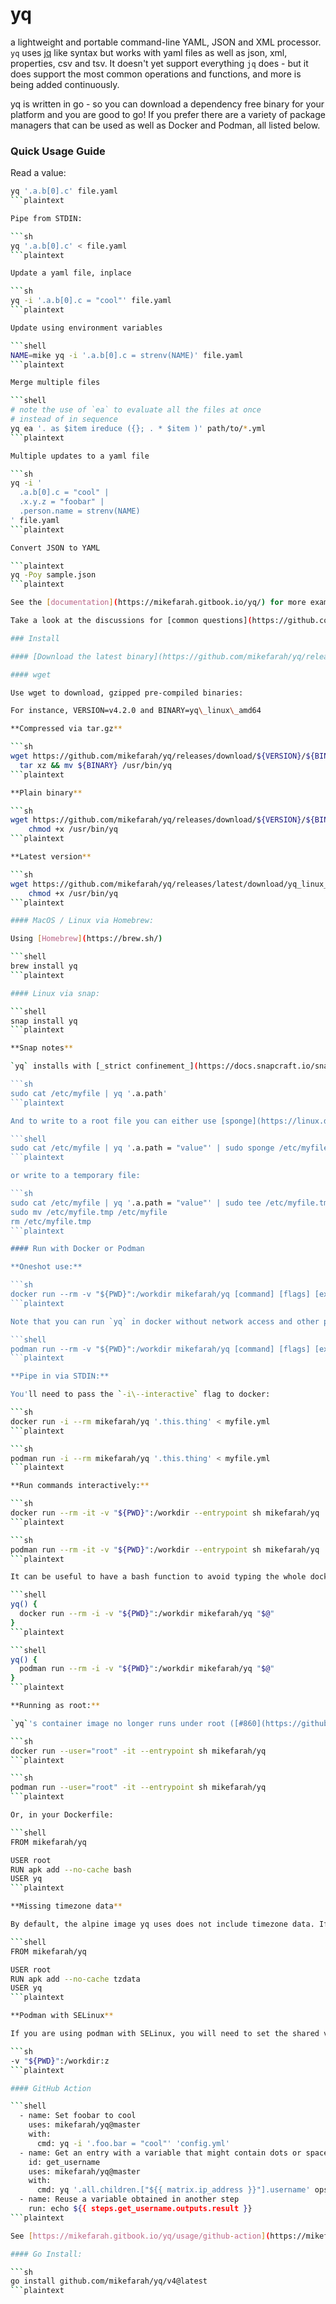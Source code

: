 # yq

a lightweight and portable command-line YAML, JSON and XML processor. `yq` uses [jq](https://github.com/stedolan/jq) like syntax but works with yaml files as well as json, xml, properties, csv and tsv. It doesn't yet support everything `jq` does - but it does support the most common operations and functions, and more is being added continuously.

yq is written in go - so you can download a dependency free binary for your platform and you are good to go! If you prefer there are a variety of package managers that can be used as well as Docker and Podman, all listed below.

### Quick Usage Guide

Read a value:

```sh
yq '.a.b[0].c' file.yaml
```plaintext

Pipe from STDIN:

```sh
yq '.a.b[0].c' < file.yaml
```plaintext

Update a yaml file, inplace

```sh
yq -i '.a.b[0].c = "cool"' file.yaml
```plaintext

Update using environment variables

```shell
NAME=mike yq -i '.a.b[0].c = strenv(NAME)' file.yaml
```plaintext

Merge multiple files

```shell
# note the use of `ea` to evaluate all the files at once
# instead of in sequence
yq ea '. as $item ireduce ({}; . * $item )' path/to/*.yml
```plaintext

Multiple updates to a yaml file

```sh
yq -i '
  .a.b[0].c = "cool" |
  .x.y.z = "foobar" |
  .person.name = strenv(NAME)
' file.yaml
```plaintext

Convert JSON to YAML

```plaintext
yq -Poy sample.json
```plaintext

See the [documentation](https://mikefarah.gitbook.io/yq/) for more examples.

Take a look at the discussions for [common questions](https://github.com/mikefarah/yq/discussions/categories/q-a), and [cool ideas](https://github.com/mikefarah/yq/discussions/categories/show-and-tell)

### Install

#### [Download the latest binary](https://github.com/mikefarah/yq/releases/latest)

#### wget

Use wget to download, gzipped pre-compiled binaries:

For instance, VERSION=v4.2.0 and BINARY=yq\_linux\_amd64

**Compressed via tar.gz**

```sh
wget https://github.com/mikefarah/yq/releases/download/${VERSION}/${BINARY}.tar.gz -O - |\
  tar xz && mv ${BINARY} /usr/bin/yq
```plaintext

**Plain binary**

```sh
wget https://github.com/mikefarah/yq/releases/download/${VERSION}/${BINARY} -O /usr/bin/yq &&\
    chmod +x /usr/bin/yq
```plaintext

**Latest version**

```sh
wget https://github.com/mikefarah/yq/releases/latest/download/yq_linux_amd64 -O /usr/bin/yq &&\
    chmod +x /usr/bin/yq
```plaintext

#### MacOS / Linux via Homebrew:

Using [Homebrew](https://brew.sh/)

```shell
brew install yq
```plaintext

#### Linux via snap:

```shell
snap install yq
```plaintext

**Snap notes**

`yq` installs with [_strict confinement_](https://docs.snapcraft.io/snap-confinement/6233) in snap, this means it doesn't have direct access to root files. To read root files you can:

```sh
sudo cat /etc/myfile | yq '.a.path'
```plaintext

And to write to a root file you can either use [sponge](https://linux.die.net/man/1/sponge):

```shell
sudo cat /etc/myfile | yq '.a.path = "value"' | sudo sponge /etc/myfile
```plaintext

or write to a temporary file:

```sh
sudo cat /etc/myfile | yq '.a.path = "value"' | sudo tee /etc/myfile.tmp
sudo mv /etc/myfile.tmp /etc/myfile
rm /etc/myfile.tmp
```plaintext

#### Run with Docker or Podman

**Oneshot use:**

```sh
docker run --rm -v "${PWD}":/workdir mikefarah/yq [command] [flags] [expression ]FILE...
```plaintext

Note that you can run `yq` in docker without network access and other privileges if you desire, namely `--security-opt=no-new-privileges --cap-drop all --network none`.

```shell
podman run --rm -v "${PWD}":/workdir mikefarah/yq [command] [flags] [expression ]FILE...
```plaintext

**Pipe in via STDIN:**

You'll need to pass the `-i\--interactive` flag to docker:

```sh
docker run -i --rm mikefarah/yq '.this.thing' < myfile.yml
```plaintext

```sh
podman run -i --rm mikefarah/yq '.this.thing' < myfile.yml
```plaintext

**Run commands interactively:**

```sh
docker run --rm -it -v "${PWD}":/workdir --entrypoint sh mikefarah/yq
```plaintext

```sh
podman run --rm -it -v "${PWD}":/workdir --entrypoint sh mikefarah/yq
```plaintext

It can be useful to have a bash function to avoid typing the whole docker command:

```shell
yq() {
  docker run --rm -i -v "${PWD}":/workdir mikefarah/yq "$@"
}
```plaintext

```shell
yq() {
  podman run --rm -i -v "${PWD}":/workdir mikefarah/yq "$@"
}
```plaintext

**Running as root:**

`yq`'s container image no longer runs under root ([#860](https://github.com/mikefarah/yq/pull/860)). If you'd like to install more things in the container image, or you're having permissions issues when attempting to read/write files you'll need to either:

```sh
docker run --user="root" -it --entrypoint sh mikefarah/yq
```plaintext

```sh
podman run --user="root" -it --entrypoint sh mikefarah/yq
```plaintext

Or, in your Dockerfile:

```shell
FROM mikefarah/yq

USER root
RUN apk add --no-cache bash
USER yq
```plaintext

**Missing timezone data**

By default, the alpine image yq uses does not include timezone data. If you'd like to use the `tz` operator, you'll need to include this data:

```shell
FROM mikefarah/yq

USER root
RUN apk add --no-cache tzdata
USER yq
```plaintext

**Podman with SELinux**

If you are using podman with SELinux, you will need to set the shared volume flag `:z` on the volume mount:

```sh
-v "${PWD}":/workdir:z
```plaintext

#### GitHub Action

```shell
  - name: Set foobar to cool
    uses: mikefarah/yq@master
    with:
      cmd: yq -i '.foo.bar = "cool"' 'config.yml'
  - name: Get an entry with a variable that might contain dots or spaces
    id: get_username
    uses: mikefarah/yq@master
    with:
      cmd: yq '.all.children.["${{ matrix.ip_address }}"].username' ops/inventories/production.yml
  - name: Reuse a variable obtained in another step
    run: echo ${{ steps.get_username.outputs.result }}
```plaintext

See [https://mikefarah.gitbook.io/yq/usage/github-action](https://mikefarah.gitbook.io/yq/usage/github-action) for more.

#### Go Install:

```sh
go install github.com/mikefarah/yq/v4@latest
```plaintext
